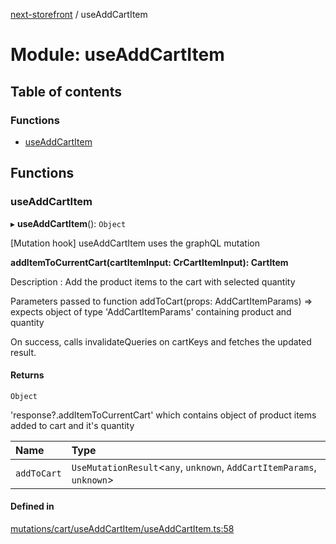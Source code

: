 [next-storefront](../README.md) / useAddCartItem

# Module: useAddCartItem

## Table of contents

### Functions

- [useAddCartItem](useAddCartItem.md#useaddcartitem)

## Functions

### useAddCartItem

▸ **useAddCartItem**(): `Object`

[Mutation hook] useAddCartItem uses the graphQL mutation

<b>addItemToCurrentCart(cartItemInput: CrCartItemInput): CartItem</b>

Description : Add the product items to the cart with selected quantity

Parameters passed to function addToCart(props: AddCartItemParams) => expects object of type 'AddCartItemParams' containing product and quantity

On success, calls invalidateQueries on cartKeys and fetches the updated result.

#### Returns

`Object`

'response?.addItemToCurrentCart' which contains object of product items added to cart and it's quantity

| Name        | Type                                                                   |
| :---------- | :--------------------------------------------------------------------- |
| `addToCart` | `UseMutationResult`<`any`, `unknown`, `AddCartItemParams`, `unknown`\> |

#### Defined in

[mutations/cart/useAddCartItem/useAddCartItem.ts:58](https://github.com/KiboSoftware/nextjs-storefront/blob/474c22ea/hooks/mutations/cart/useAddCartItem/useAddCartItem.ts#L58)
